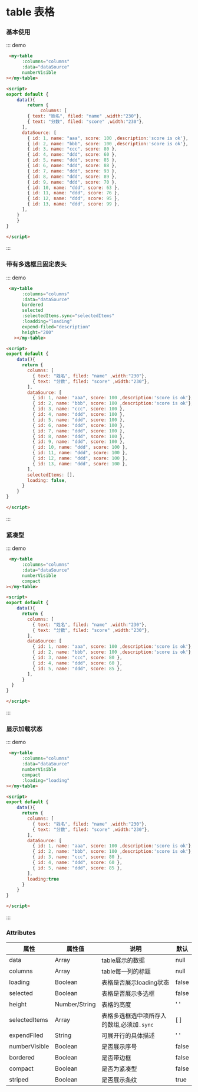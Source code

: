 # table 表格

### 基本使用
::: demo
```html
 <my-table
      :columns="columns"
      :data="dataSource"
      numberVisible
></my-table>   

<script>
export default {
    data(){
        return {
             columns: [
        { text: "姓名", filed: "name" ,width:"230"},
        { text: "分数", filed: "score" ,width:"230"},
      ],
      dataSource: [
        { id: 1, name: "aaa", score: 100 ,description:'score is ok'},
        { id: 2, name: "bbb", score: 100 ,description:'score is ok'},
        { id: 3, name: "ccc", score: 80 },
        { id: 4, name: "ddd", score: 60 },
        { id: 5, name: "ddd", score: 85 },
        { id: 6, name: "ddd", score: 88 },
        { id: 7, name: "ddd", score: 93 },
        { id: 8, name: "ddd", score: 89 },
        { id: 9, name: "ddd", score: 70 },
        { id: 10, name: "ddd", score: 63 },
        { id: 11, name: "ddd", score: 76 },
        { id: 12, name: "ddd", score: 95 },
        { id: 13, name: "ddd", score: 99 },
      ],
    }
    }
}

</script> 
```
:::

### 带有多选框且固定表头
::: demo
```html
 <my-table
      :columns="columns"
      :data="dataSource"
      bordered
      selected
      :selectedItems.sync="selectedItems"
      :loadding="loading"
      expend-filed="description"
      height="200"
   ></my-table>   

<script>
export default {
    data(){
      return {
        columns: [
          { text: "姓名", filed: "name" ,width:"230"},
          { text: "分数", filed: "score" ,width:"230"},
        ],
        dataSource: [
          { id: 1, name: "aaa", score: 100 ,description:'score is ok'},
          { id: 2, name: "bbb", score: 100 ,description:'score is ok'},
          { id: 3, name: "ccc", score: 100 },
          { id: 4, name: "ddd", score: 100 },
          { id: 5, name: "ddd", score: 100 },
          { id: 6, name: "ddd", score: 100 },
          { id: 7, name: "ddd", score: 100 },
          { id: 8, name: "ddd", score: 100 },
          { id: 9, name: "ddd", score: 100 },
          { id: 10, name: "ddd", score: 100 },
          { id: 11, name: "ddd", score: 100 },
          { id: 12, name: "ddd", score: 100 },
          { id: 13, name: "ddd", score: 100 },
        ],
        selectedItems: [],
        loading: false,
      }
    }
}

</script>
```
:::


### 紧凑型
::: demo
```html
 <my-table
      :columns="columns"
      :data="dataSource"
      numberVisible
      compact
></my-table>   

<script>
export default {
    data(){
      return {
        columns: [
          { text: "姓名", filed: "name" ,width:"230"},
          { text: "分数", filed: "score" ,width:"230"},
        ],
        dataSource: [
          { id: 1, name: "aaa", score: 100 ,description:'score is ok'},
          { id: 2, name: "bbb", score: 100 ,description:'score is ok'},
          { id: 3, name: "ccc", score: 80 },
          { id: 4, name: "ddd", score: 60 },
          { id: 5, name: "ddd", score: 85 },
        ],
      }
  }
}

</script>
```
:::

### 显示加载状态
::: demo
```html
 <my-table
      :columns="columns"
      :data="dataSource"
      numberVisible
      compact
      :loading="loading"
></my-table>   

<script>
export default {
    data(){
      return {
        columns: [
          { text: "姓名", filed: "name" ,width:"230"},
          { text: "分数", filed: "score" ,width:"230"},
        ],
        dataSource: [
          { id: 1, name: "aaa", score: 100 ,description:'score is ok'},
          { id: 2, name: "bbb", score: 100 ,description:'score is ok'},
          { id: 3, name: "ccc", score: 80 },
          { id: 4, name: "ddd", score: 60 },
          { id: 5, name: "ddd", score: 85 },
        ],
        loading:true
      }
    }
}

</script>
```
:::


### Attributes
| 属性          | 属性值        | 说明                                       | 默认  |
| ------------- | ------------- | ------------------------------------------ | ----- |
| data          | Array         | table展示的数据                            | null  |
| columns       | Array         | table每一列的标题                          | null  |
| loading       | Boolean       | 表格是否展示loading状态                    | false |
| selected      | Boolean       | 表格是否展示多选框                         | false |
| height        | Number/String | 表格的高度                                 | ' '   |
| selectedItems | Array         | 表格多选框选中项所存入的数组,必须加`.sync` | [ ]   |
| expendFiled   | String        | 可展开行的具体描述                         | ' '   |
| numberVisible | Boolean       | 是否展示序号                               | false |
| bordered      | Boolean       | 是否带边框                                 | false |
| compact       | Boolean       | 是否为紧凑型                               | false |
| striped       | Boolean       | 是否展示条纹                               | true  |


